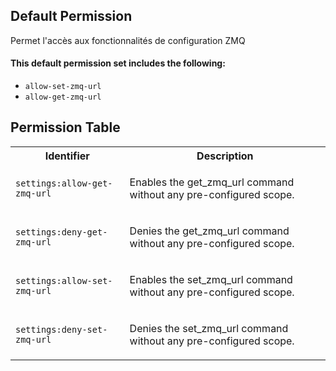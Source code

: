 ## Default Permission

Permet l'accès aux fonctionnalités de configuration ZMQ

#### This default permission set includes the following:

- `allow-set-zmq-url`
- `allow-get-zmq-url`

## Permission Table

<table>
<tr>
<th>Identifier</th>
<th>Description</th>
</tr>


<tr>
<td>

`settings:allow-get-zmq-url`

</td>
<td>

Enables the get_zmq_url command without any pre-configured scope.

</td>
</tr>

<tr>
<td>

`settings:deny-get-zmq-url`

</td>
<td>

Denies the get_zmq_url command without any pre-configured scope.

</td>
</tr>

<tr>
<td>

`settings:allow-set-zmq-url`

</td>
<td>

Enables the set_zmq_url command without any pre-configured scope.

</td>
</tr>

<tr>
<td>

`settings:deny-set-zmq-url`

</td>
<td>

Denies the set_zmq_url command without any pre-configured scope.

</td>
</tr>
</table>

